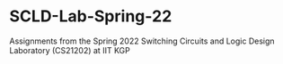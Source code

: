 # SCLD-Lab-Spring-22
Assignments from the Spring 2022 Switching Circuits and Logic Design Laboratory (CS21202) at IIT KGP
